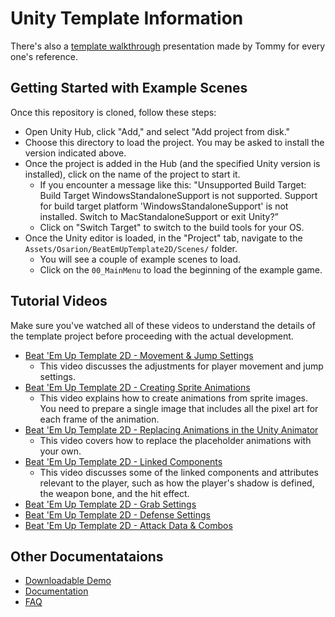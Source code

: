 # Unity Template Information

There's also a [template walkthrough](https://docs.google.com/presentation/d/1e9QVaEOByreEfDmpGOsMniIQrLefvRqvOKK5gN2HREQ/) presentation made by Tommy for every one's reference.

## Getting Started with Example Scenes

Once this repository is cloned, follow these steps: 

- Open Unity Hub, click "Add," and select "Add project from disk."
- Choose this directory to load the project. You may be asked to install the version indicated above.
- Once the project is added in the Hub (and the specified Unity version is installed), click on the name of the project to start it.
    - If you encounter a message like this:
        "Unsupported Build Target: Build Target WindowsStandaloneSupport is not supported. Support for build target platform 'WindowsStandaloneSupport' is not installed. Switch to MacStandaloneSupport or exit Unity?”
    - Click on "Switch Target" to switch to the build tools for your OS.
- Once the Unity editor is loaded, in the "Project" tab, navigate to the `Assets/Osarion/BeatEmUpTemplate2D/Scenes/` folder.
    - You will see a couple of example scenes to load.
    - Click on the `00_MainMenu` to load the beginning of the example game.


## Tutorial Videos

Make sure you've watched all of these videos to understand the details of the template project before proceeding with the actual development.

- [Beat 'Em Up Template 2D - Movement & Jump Settings](https://www.youtube.com/watch?v=N2xv2RhIRFc)
    - This video discusses the adjustments for player movement and jump settings.
- [Beat 'Em Up Template 2D - Creating Sprite Animations](https://www.youtube.com/watch?v=0qAj6_tXNVc)
    - This video explains how to create animations from sprite images. You need to prepare a single image that includes all the pixel art for each frame of the animation.
- [Beat 'Em Up Template 2D - Replacing Animations in the Unity Animator](https://www.youtube.com/watch?v=YxP1unTOivM)
    - This video covers how to replace the placeholder animations with your own.
- [Beat 'Em Up Template 2D - Linked Components](https://www.youtube.com/watch?v=v_d000yVbs8)
    - This video discusses some of the linked components and attributes relevant to the player, such as how the player's shadow is defined, the weapon bone, and the hit effect.
- [Beat 'Em Up Template 2D - Grab Settings](https://www.youtube.com/watch?v=gmfeP6TXRD0)
- [Beat 'Em Up Template 2D - Defense Settings](https://www.youtube.com/watch?v=2nmBlzTgMQE)
- [Beat 'Em Up Template 2D - Attack Data & Combos](https://www.youtube.com/watch?v=IvKG18xGC44)

## Other Documentataions

- [Downloadable Demo](https://www.osarion.com/BeatEmUpTemplate2D/demo.html)
- [Documentation](https://www.osarion.com/BeatEmUpTemplate2D/documentation.html)
- [FAQ](https://www.osarion.com/BeatEmUpTemplate2D/faq.html)